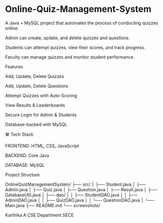 # Online-Quiz-Management-System

A Java + MySQL project that automates the process of conducting quizzes online.

Admin can create, update, and delete quizzes and questions.

Students can attempt quizzes, view their scores, and track progress.

Faculty can manage quizzes and monitor student performance.

Features

Add, Update, Delete Quizzes

Add, Update, Delete Questions

Attempt Quizzes with Auto-Scoring

View Results & Leaderboards

Secure Login for Admin & Students

Database-backed with MySQL

🛠 Tech Stack

FRONTEND: HTML, CSS, JavaScript

BACKEND: Core Java

DATABASE: MySQL

Project Structure

OnlineQuizManagementSystem/
├── src/
│   ├── Student.java
│   ├── Admin.java
│   ├── Quiz.java
│   ├── Question.java
│   ├── Result.java
│   ├── DatabaseUtil.java
│   ├── dao/
│   │   ├── StudentDAO.java
│   │   ├── AdminDAO.java
│   │   ├── QuizDAO.java
│   │   └── QuestionDAO.java
│   └── Main.java
├── README.md
└── screenshots/


Karthika A
CSE Department
SECE
